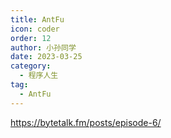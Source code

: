 ```yaml
---
title: AntFu
icon: coder
order: 12
author: 小孙同学
date: 2023-03-25
category:
  - 程序人生
tag:
  - AntFu
---
```


https://bytetalk.fm/posts/episode-6/
